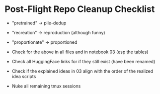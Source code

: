 # Post-Flight Repo Cleanup Checklist

- "pretrained" -> pile-dedup
- "recreation" -> reproduction (although funny)
- "proportionate" -> proportioned

- Check for the above in all files and in notebook 03 (esp the tables)
- Check all HuggingFace links for if they still exist (have been renamed)
- Check if the explained ideas in 03 align with the order of the realized idea scripts
- Nuke all remaining tmux sessions